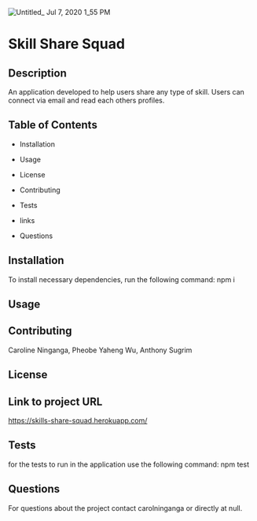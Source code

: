 ![Untitled_ Jul 7, 2020 1_55 PM](https://user-images.githubusercontent.com/33443452/86822913-352db900-c05a-11ea-8b95-131f84a73601.gif)
# Skill Share Squad

## Description
An application developed to help users share any type of skill. Users can connect via email and read each others profiles.

## Table of Contents

* Installation

* Usage

* License

* Contributing

* Tests

* links

* Questions

## Installation

To install necessary dependencies, run the following command:
npm i

## Usage


## Contributing 
Caroline Ninganga, Pheobe Yaheng Wu, Anthony Sugrim

## License


## Link to project URL
https://skills-share-squad.herokuapp.com/

## Tests

for the tests to run in the application use the following command:
npm test

## Questions

For questions about the project contact carolninganga or directly at null.

